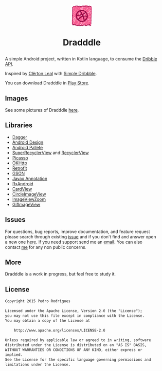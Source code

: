 # <p align="center"><img src="./app/src/main/res/mipmap-hdpi/ic_launcher.png?raw=true" alt="Dradddle"/><p align="center">Dradddle</p></p>

A simple Android project, written in Kotlin language, to consume the [Dribble API](http://developer.dribbble.com/).

Inspired by [Clêrton Leal](https://github.com/clertonleal) with [Simple Dribbble](https://github.com/clertonleal/Simple-Dribbble).

You can download Dradddle in [Play Store](https://play.google.com/store/apps/details?id=com.hpedrorodrigues.dradddle).

## Images

See some pictures of Dradddle [here](./SCREENSHOTS.md).

## Libraries

- [Dagger](http://square.github.io/dagger/)
- [Android Design](http://developer.android.com/tools/support-library/index.html)
- [Android Pallete](https://developer.android.com/reference/android/support/v7/graphics/Palette.html)
- [SuperRecyclerView](https://github.com/Malinskiy/SuperRecyclerView) and [RecyclerView](https://developer.android.com/reference/android/support/v7/widget/RecyclerView.html)
- [Picasso](http://square.github.io/picasso/)
- [OKHttp](http://square.github.io/okhttp/)
- [Retrofit](http://square.github.io/retrofit/)
- [GSON](https://github.com/google/gson)
- [Javax Annotation](http://mvnrepository.com/artifact/org.glassfish/javax.annotation/10.0-b28)
- [RxAndroid](https://github.com/ReactiveX/RxAndroid)
- [CardView](https://developer.android.com/reference/android/support/v7/widget/CardView.html)
- [CircleImageView](https://github.com/hdodenhof/CircleImageView)
- [ImageViewZoom](https://github.com/sephiroth74/ImageViewZoom)
- [GifImageView](https://github.com/felipecsl/GifImageView)

## Issues

For questions, bug reports, improve documentation, and feature request please
search through existing
[issue](https://github.com/hpedrorodrigues/dradddle/issues) and if you don't
find and answer open a new one [here](https://github.com/hpedrorodrigues/dradddle/issues/new).
If you need support send me an [email](mailto:hs.pedro.rodrigues@gmail.com). You can also
contact [me](https://github.com/hpedrorodrigues) for any non public concerns.

## More

Dradddle is a work in progress, but feel free to study it.

## License

    Copyright 2015 Pedro Rodrigues

    Licensed under the Apache License, Version 2.0 (the "License");
    you may not use this file except in compliance with the License.
    You may obtain a copy of the License at

        http://www.apache.org/licenses/LICENSE-2.0

    Unless required by applicable law or agreed to in writing, software
    distributed under the License is distributed on an "AS IS" BASIS,
    WITHOUT WARRANTIES OR CONDITIONS OF ANY KIND, either express or implied.
    See the License for the specific language governing permissions and
    limitations under the License.